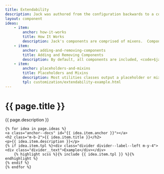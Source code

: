 ```yaml
---
title: Extendability
description: Jack was authored from the configuration backwards to a compiled visual.  One of the goals was to build a design system that you didn't have to wage battles against in a war of specificity.  This ensures you're not stuck with an end result that's overly complicated to customize.  The user of the system was put first and foremost.
layout: component
ideas:
    - item:
        anchor: how-it-works
        title: How It Works
        description: Jack's components are comprised of mixens.  Component styles are generated when they are flipped to a state of inclusion at the time the library is compiled.  To include the card component, you would override the variable that determines whether or not that the card component is included at compilation time, <code>$include_component_card&#58; true;</code>.
    - item:
        anchor: adding-and-removing-components
        title: Adding and Removing Components
        description: By default, all components are included, <code>$jack_include_all&#58; true !default;</code>.  You may cherry-pick components to exclude at this point.  Setting <code>$include_component_card&#58; false;</code> before Jack's SASS compiles would include all components minus the card one.  Conversely, you can set <code>$jack_include_all&#58; false;</code> followed by <code>$include_component_card&#58; true;</code> to output just the card component.
    - item:
        anchor: placeholders-and-mixins
        title: Placeholders and Mixins
        description: Most utilities classes output a placeholder or mixin, even if their respective stylesheet isn't included and generated.  This lets you leverage their usefulness whilst not bloating your output.
        tpl: customization/extendability-example.html
---
```

<div class="container content">
    <h1>{{ page.title }}</h1>
    <p class="well">{{ page.description }}</p>

    {% for idea in page.ideas %}
    <a class="anchor--docs" id="{{ idea.item.anchor }}"></a>
    <h2 class="m-b-2">{{ idea.item.title }}</h2>
    <p>{{ idea.item.description }}</p>
    {% if idea.item.tpl %}<div class="divider divider--label--left m-y-4"><div class="divider__text">Example</div></div>
        {% highlight scss %}{% include {{ idea.item.tpl }} %}{% endhighlight %}
    {% endif %}
    {% endfor %}
</div>